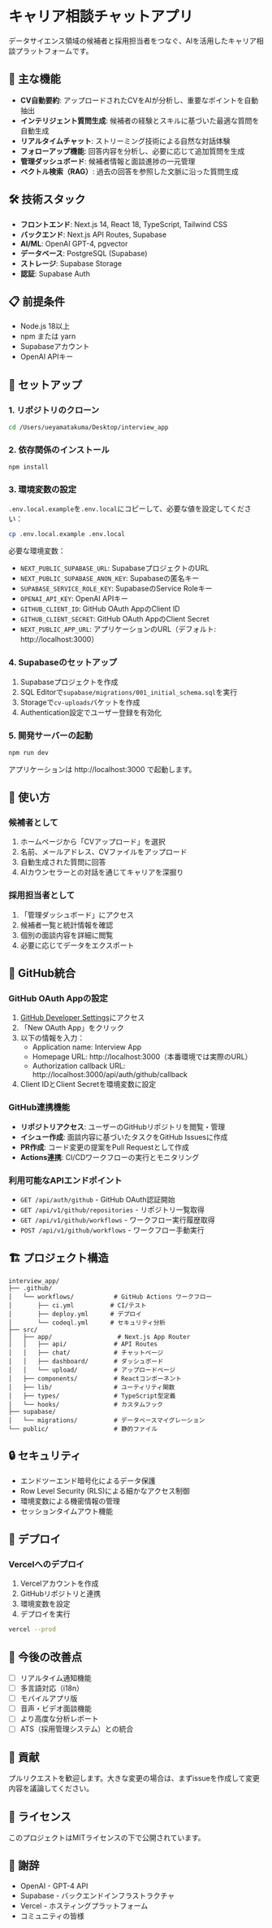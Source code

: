 # キャリア相談チャットアプリ

データサイエンス領域の候補者と採用担当者をつなぐ、AIを活用したキャリア相談プラットフォームです。

## 🚀 主な機能

- **CV自動要約**: アップロードされたCVをAIが分析し、重要なポイントを自動抽出
- **インテリジェント質問生成**: 候補者の経験とスキルに基づいた最適な質問を自動生成
- **リアルタイムチャット**: ストリーミング技術による自然な対話体験
- **フォローアップ機能**: 回答内容を分析し、必要に応じて追加質問を生成
- **管理ダッシュボード**: 候補者情報と面談進捗の一元管理
- **ベクトル検索（RAG）**: 過去の回答を参照した文脈に沿った質問生成

## 🛠 技術スタック

- **フロントエンド**: Next.js 14, React 18, TypeScript, Tailwind CSS
- **バックエンド**: Next.js API Routes, Supabase
- **AI/ML**: OpenAI GPT-4, pgvector
- **データベース**: PostgreSQL (Supabase)
- **ストレージ**: Supabase Storage
- **認証**: Supabase Auth

## 📋 前提条件

- Node.js 18以上
- npm または yarn
- Supabaseアカウント
- OpenAI APIキー

## 🔧 セットアップ

### 1. リポジトリのクローン

```bash
cd /Users/ueyamatakuma/Desktop/interview_app
```

### 2. 依存関係のインストール

```bash
npm install
```

### 3. 環境変数の設定

`.env.local.example`を`.env.local`にコピーして、必要な値を設定してください：

```bash
cp .env.local.example .env.local
```

必要な環境変数：
- `NEXT_PUBLIC_SUPABASE_URL`: SupabaseプロジェクトのURL
- `NEXT_PUBLIC_SUPABASE_ANON_KEY`: Supabaseの匿名キー
- `SUPABASE_SERVICE_ROLE_KEY`: SupabaseのService Roleキー
- `OPENAI_API_KEY`: OpenAI APIキー
- `GITHUB_CLIENT_ID`: GitHub OAuth AppのClient ID
- `GITHUB_CLIENT_SECRET`: GitHub OAuth AppのClient Secret
- `NEXT_PUBLIC_APP_URL`: アプリケーションのURL（デフォルト: http://localhost:3000）

### 4. Supabaseのセットアップ

1. Supabaseプロジェクトを作成
2. SQL Editorで`supabase/migrations/001_initial_schema.sql`を実行
3. Storageで`cv-uploads`バケットを作成
4. Authentication設定でユーザー登録を有効化

### 5. 開発サーバーの起動

```bash
npm run dev
```

アプリケーションは http://localhost:3000 で起動します。

## 📱 使い方

### 候補者として

1. ホームページから「CVアップロード」を選択
2. 名前、メールアドレス、CVファイルをアップロード
3. 自動生成された質問に回答
4. AIカウンセラーとの対話を通じてキャリアを深掘り

### 採用担当者として

1. 「管理ダッシュボード」にアクセス
2. 候補者一覧と統計情報を確認
3. 個別の面談内容を詳細に閲覧
4. 必要に応じてデータをエクスポート

## 🔗 GitHub統合

### GitHub OAuth Appの設定

1. [GitHub Developer Settings](https://github.com/settings/developers)にアクセス
2. 「New OAuth App」をクリック
3. 以下の情報を入力：
   - Application name: Interview App
   - Homepage URL: http://localhost:3000（本番環境では実際のURL）
   - Authorization callback URL: http://localhost:3000/api/auth/github/callback
4. Client IDとClient Secretを環境変数に設定

### GitHub連携機能

- **リポジトリアクセス**: ユーザーのGitHubリポジトリを閲覧・管理
- **イシュー作成**: 面談内容に基づいたタスクをGitHub Issuesに作成
- **PR作成**: コード変更の提案をPull Requestとして作成
- **Actions連携**: CI/CDワークフローの実行とモニタリング

### 利用可能なAPIエンドポイント

- `GET /api/auth/github` - GitHub OAuth認証開始
- `GET /api/v1/github/repositories` - リポジトリ一覧取得
- `GET /api/v1/github/workflows` - ワークフロー実行履歴取得
- `POST /api/v1/github/workflows` - ワークフロー手動実行

## 🏗 プロジェクト構造

```
interview_app/
├── .github/
│   └── workflows/           # GitHub Actions ワークフロー
│       ├── ci.yml          # CI/テスト
│       ├── deploy.yml      # デプロイ
│       └── codeql.yml      # セキュリティ分析
├── src/
│   ├── app/                  # Next.js App Router
│   │   ├── api/             # API Routes
│   │   ├── chat/            # チャットページ
│   │   ├── dashboard/       # ダッシュボード
│   │   └── upload/          # アップロードページ
│   ├── components/          # Reactコンポーネント
│   ├── lib/                 # ユーティリティ関数
│   ├── types/               # TypeScript型定義
│   └── hooks/               # カスタムフック
├── supabase/
│   └── migrations/          # データベースマイグレーション
└── public/                  # 静的ファイル
```

## 🔒 セキュリティ

- エンドツーエンド暗号化によるデータ保護
- Row Level Security (RLS)による細かなアクセス制御
- 環境変数による機密情報の管理
- セッションタイムアウト機能

## 🚀 デプロイ

### Vercelへのデプロイ

1. Vercelアカウントを作成
2. GitHubリポジトリと連携
3. 環境変数を設定
4. デプロイを実行

```bash
vercel --prod
```

## 📝 今後の改善点

- [ ] リアルタイム通知機能
- [ ] 多言語対応（i18n）
- [ ] モバイルアプリ版
- [ ] 音声・ビデオ面談機能
- [ ] より高度な分析レポート
- [ ] ATS（採用管理システム）との統合

## 🤝 貢献

プルリクエストを歓迎します。大きな変更の場合は、まずissueを作成して変更内容を議論してください。

## 📄 ライセンス

このプロジェクトはMITライセンスの下で公開されています。

## 🙏 謝辞

- OpenAI - GPT-4 API
- Supabase - バックエンドインフラストラクチャ
- Vercel - ホスティングプラットフォーム
- コミュニティの皆様
